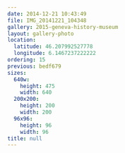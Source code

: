```yaml
---
date: 2014-12-21 10:43:49
file: IMG_20141221_104348
gallery: 2015-geneva-history-museum
layout: gallery-photo
location:
  latitude: 46.207992527778
  longitude: 6.1467237222222
ordering: 15
previous: bedf679
sizes:
  640w:
    height: 475
    width: 640
  200x200:
    height: 200
    width: 200
  96x96:
    height: 96
    width: 96
title: null
---
```

